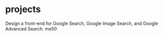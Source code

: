 # projects
Design a front-end for Google Search, Google Image Search, and Google Advanced Search.
me50
